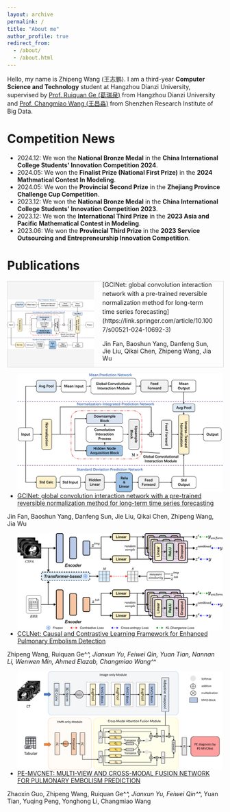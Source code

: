 ```yaml
---
layout: archive
permalink: /
title: "About me"
author_profile: true
redirect_from: 
  - /about/
  - /about.html
---
```


Hello, my name is Zhipeng Wang (王志鹏). I am a third-year **Computer Science and Technology** student at Hangzhou Dianzi University, supervised by [Prof. Ruiquan Ge (葛瑞泉)](https://faculty.hdu.edu.cn/jsjxy/grq/main.htm) from Hangzhou Dianzi University and [Prof. Changmiao Wang (王昌淼)](https://www.sribd.cn/teacher/505) from Shenzhen Research Institute of Big Data.


# Competition News
+ 2024.12: We won the **National Bronze Medal** in the **China International College Students' Innovation Competition 2024**.
+ 2024.05: We won the **Finalist Prize (National First Prize)** in the **2024 Mathmatical Contest In Modeling**.
+ 2024.05: We won the **Provincial Second Prize** in the **Zhejiang Province Challenge Cup Competition**.
+ 2023.12: We won the **National Bronze Medal** in the **China International College Students' Innovation Competition 2023**.
+ 2023.12: We won the **International Third Prize** in the **2023 Asia and Pacific Mathematical Contest in Modeling**.
+ 2023.06: We won the **Provincial Third Prize** in the **2023 Service Outsourcing and Entrepreneurship Innovation Competition**.

# Publications
<div style="display: flex; align-items: center; width: 100%; height: 200px; border: 1px solid #ddd;">
    <!-- 左侧图片 -->
    <div style="width: 40%; height: 100%; display: flex; justify-content: center; align-items: center; background: #f5f5f5;">
        <img src="https://github.com/LeavingStarW/LeavingStarW.github.io/blob/master/images/GCINet.webp" style="max-width: 100%; max-height: 100%; object-fit: contain;">
    </div>
    <!-- 右侧文本 -->
    <div style="width: 60%; padding: 20px; box-sizing: border-box;">
        <p style="margin: 0; line-height: 1.5;">[GCINet: global convolution interaction network with a pre-trained reversible normalization method for long-term time series forecasting](https://link.springer.com/article/10.1007/s00521-024-10692-3)

Jin Fan, Baoshun Yang, Danfeng Sun, Jie Liu, Qikai Chen, Zhipeng Wang, Jia Wu</p>
    </div>
</div>

+ <img align="left" src="https://github.com/LeavingStarW/LeavingStarW.github.io/blob/master/images/GCINet.webp"/> [GCINet: global convolution interaction network with a pre-trained reversible normalization method for long-term time series forecasting](https://link.springer.com/article/10.1007/s00521-024-10692-3)

Jin Fan, Baoshun Yang, Danfeng Sun, Jie Liu, Qikai Chen, Zhipeng Wang, Jia Wu

+ <img align="left" src="https://github.com/LeavingStarW/LeavingStarW.github.io/blob/master/images/CCLNet.png"/> [CCLNet: Causal and Contrastive Learning Framework for Enhanced Pulmonary Embolism Detection](https://ieeexplore.ieee.org/document/10821899)

Zhipeng Wang, Ruiquan Ge^*^, Jianxun Yu, Feiwei Qin, Yuan Tian, Nannan Li, Wenwen Min, Ahmed Elazab, Changmiao Wang^*^

+ <img align="left" src="https://github.com/LeavingStarW/LeavingStarW.github.io/blob/master/images/PE-MVCNet.png"/> [PE-MVCNET: MULTI-VIEW AND CROSS-MODAL FUSION NETWORK FOR PULMONARY EMBOLISM PREDICTION](https://ieeexplore.ieee.org/document/10635747)

Zhaoxin Guo, Zhipeng Wang, Ruiquan Ge^*^, Jianxun Yu, Feiwei Qin^*^, Yuan Tian, Yuqing Peng, Yonghong Li, Changmiao Wang

<!--+ <img align="left" src=""/> [A Novel Fusion Network for Apple Image Classification and Quantity Recognition]
(https://dl.acm.org/doi/10.1145/3653781.3653794)

Hanyu Jiang, Zhipeng Wang, Jiahan Chen, Guanyuan Pan, Yudie Jin-->




